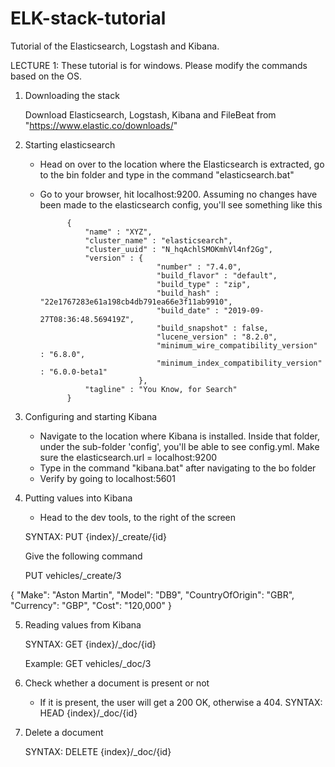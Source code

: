 # ELK-stack-tutorial
Tutorial of the Elasticsearch, Logstash and Kibana. 


LECTURE 1: 
These tutorial is for windows. Please modify the commands based on the OS.


1. Downloading the stack
	
	Download Elasticsearch, Logstash, Kibana and FileBeat from "https://www.elastic.co/downloads/"

2. Starting elasticsearch

	- Head on over to the location where the Elasticsearch is extracted, go to the bin folder and type in the command "elasticsearch.bat"
	- Go to your browser, hit localhost:9200. Assuming no changes have been made to the elasticsearch config, you'll see something like this
	 
				{
					"name" : "XYZ",
					"cluster_name" : "elasticsearch",
					"cluster_uuid" : "N_hqAchlSMOKmhVl4nf2Gg",
					"version" : {
									"number" : "7.4.0",
									"build_flavor" : "default",
									"build_type" : "zip",
									"build_hash" : "22e1767283e61a198cb4db791ea66e3f11ab9910",
									"build_date" : "2019-09-27T08:36:48.569419Z",
									"build_snapshot" : false,
									"lucene_version" : "8.2.0",
									"minimum_wire_compatibility_version" : "6.8.0",
									"minimum_index_compatibility_version" : "6.0.0-beta1"
								},
					"tagline" : "You Know, for Search"
				}
3. Configuring and starting Kibana
	
	- Navigate to the location where Kibana is installed. Inside that folder, under the sub-folder 'config', you'll be able to see config.yml. Make sure the elasticsearch.url = localhost:9200
	- Type in the command "kibana.bat" after navigating to the bo folder
	- Verify by going to localhost:5601

4. Putting values into Kibana	
	
	- Head to the dev tools, to the right of the screen
	 
	SYNTAX: PUT {index}/_create/{id}
	
	 Give the following command
	 
	 PUT vehicles/_create/3
  
  {
	"Make": "Aston Martin",
	"Model": "DB9",
	"CountryOfOrigin": "GBR",
	"Currency": "GBP",
	"Cost": "120,000"
}
  
  
5. Reading values from Kibana 
	
	SYNTAX: GET {index}/_doc/{id}
	
	Example:
	GET vehicles/_doc/3

6. Check whether a document is present or not
	
	- If it is present, the user will get a 200 OK, otherwise a 404.
		SYNTAX: HEAD {index}/_doc/{id}
		
7. Delete a document
	
	SYNTAX: DELETE {index}/_doc/{id}
	
